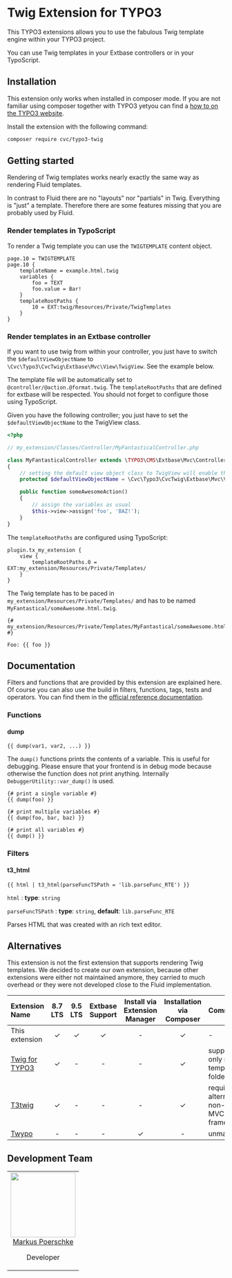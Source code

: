 # Twig Extension for TYPO3

This TYPO3 extensions allows you to use the fabulous Twig template engine within your TYPO3 project.

You can use Twig templates in your Extbase controllers or in your TypoScript.

## Installation

This extension only works when installed in composer mode. If you are not familiar using composer together with TYPO3
yetyou can find a [how to on the TYPO3 website](https://composer.typo3.org/).

Install the extension with the following command:

```bash
composer require cvc/typo3-twig
```

## Getting started

Rendering of Twig templates works nearly exactly the same way as rendering Fluid templates.

In contrast to Fluid there are no "layouts" nor "partials" in Twig. Everything is "just" a template. Therefore there
are some features missing that you are probably used by Fluid.

### Render templates in TypoScript

To render a Twig template you can use the `TWIGTEMPLATE` content object.

```typo3_typoscript
page.10 = TWIGTEMPLATE
page.10 {
    templateName = example.html.twig
    variables {
        foo = TEXT
        foo.value = Bar!
    }
    templateRootPaths {
        10 = EXT:twig/Resources/Private/TwigTemplates
    }
}
```

### Render templates in an Extbase controller

If you want to use twig from within your controller, you just have to switch the `$defaultViewObjectName` to
`\Cvc\Typo3\CvcTwig\Extbase\Mvc\View\TwigView`. See the example below.

The template file will be automatically set to `@controller/@action.@format.twig`.
The `templateRootPaths` that are defined for extbase will be respected.
You should not forget to configure those using TypoScript.

Given you have the following controller; you just have to set the `$defaultViewObjectName` to the TwigView class.

```php
<?php

// my_extension/Classes/Controller/MyFantasticalController.php

class MyFantasticalController extends \TYPO3\CMS\Extbase\Mvc\Controller\ActionController
{
    // setting the default view object class to TwigView will enable the Twig templates
    protected $defaultViewObjectName = \Cvc\Typo3\CvcTwig\Extbase\Mvc\View\TwigView::class;

    public function someAwesomeAction()
    {
        // assign the variables as usual
        $this->view->assign('foo', 'BAZ!');
    }
}
```

The `templateRootPaths` are configured using TypoScript:

```typo3_typoscript
plugin.tx_my_extension {
    view {
        templateRootPaths.0 = EXT:my_extension/Resources/Private/Templates/
    }
}
```

The Twig template has to be paced in `my_extension/Resources/Private/Templates/`
and has to be named `MyFantastical/someAwesome.html.twig`.

```twig
{# my_extension/Resources/Private/Templates/MyFantastical/someAwesome.html.twig #}

Foo: {{ foo }}
```

## Documentation

Filters and functions that are provided by this extension are explained here.
Of course you can also use the build in filters, functions, tags, tests and operators.
You can find them in the [official reference documentation](https://twig.symfony.com/doc/2.x/#reference).

### Functions

#### dump

```twig
{{ dump(var1, var2, ...) }}
```

The `dump()` functions prints the contents of a variable. This is useful for debugging. Please ensure that your frontend
is in debug mode because otherwise the function does not print anything. Internally `DebuggerUtility::var_dump()` is used.

```twig
{# print a single variable #}
{{ dump(foo) }}

{# print multiple variables #}
{{ dump(foo, bar, baz) }}

{# print all variables #}
{{ dump() }}
```

### Filters

#### t3_html

```twig
{{ html | t3_html(parseFuncTSPath = 'lib.parseFunc_RTE') }}
```

`html`
: **type**: `string`

`parseFuncTSPath`
: **type**: `string`, **default**: `lib.parseFunc_RTE`

Parses HTML that was created with an rich text editor.

## Alternatives

This extension is not the first extension that supports rendering Twig templates. We decided to create our own
extension, because other extensions were either not maintained anymore, they carried to much overhead or they were not
developed close to the Fluid implementation.

| Extension Name                                                           | 8.7 LTS | 9.5 LTS | Extbase Support | Install via Extension Manager | Installation via Composer | Comment                                     |
|:-------------------------------------------------------------------------|:-------:|:-------:|:---------------:|:-----------------------------:|:-------------------------:|:--------------------------------------------|
| This extension                                                           |    ✓    |    ✓    |        ✓        |               -               |             ✓             | -                                           |
| [Twig for TYPO3](https://extensions.typo3.org/extension/twig_for_typo3/) |    ✓    |    -    |        -        |               -               |             ✓             | supports only single template folder        |
| [T3twig](https://extensions.typo3.org/extension/t3twig/)                 |    ✓    |    -    |        -        |               -               |             ✓             | requires alternative non-core MVC framework |
| [Twypo](https://extensions.typo3.org/extension/twypo/)                   |    -    |    -    |        -        |               ✓               |             -             | unmaintained                                |

## Development Team

<table>
    <tr>
        <td align="center" valign="top">
            <img width="150" height="150" src="https://github.com/markuspoerschke.png?s=150">
            <br>
            <a href="https://github.com/markuspoerschke">Markus Poerschke</a>
            <p>Developer</p>
      </td>
    </tr>
</table>
